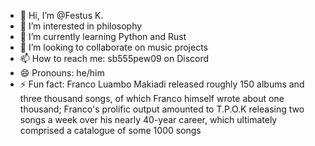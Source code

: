 - 👋 Hi, I’m @Festus K.
- 👀 I’m interested in philosophy
- 🌱 I’m currently learning Python and Rust
- 💞️ I’m looking to collaborate on music projects
- 📫 How to reach me: sb555pew09 on Discord
- 😄 Pronouns: he/him
- ⚡ Fun fact: Franco Luambo Makiadi released roughly 150 albums and three thousand songs, of which Franco himself wrote about one thousand; Franco's prolific output amounted to T.P.O.K releasing two songs a week over his nearly 40-year career, which ultimately comprised a catalogue of some 1000 songs

<!---
kongole/kongole is a ✨ special ✨ repository because its `README.md` (this file) appears on your GitHub profile.
You can click the Preview link to take a look at your changes.
--->
